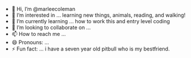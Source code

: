 - 👋 Hi, I’m @marleecoleman
- 👀 I’m interested in ... learning new things, animals, reading, and walking!
- 🌱 I’m currently learning ... how to work this and entry level coding 
- 💞️ I’m looking to collaborate on ...
- 📫 How to reach me ...
- 😄 Pronouns: ...
- ⚡ Fun fact: ... i have a seven year old pitbull who is my bestfriend. 

<!---
marleecoleman/marleecoleman is a ✨ special ✨ repository because its `README.md` (this file) appears on your GitHub profile.
You can click the Preview link to take a look at your changes.
--->
